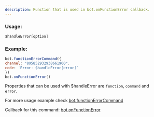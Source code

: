 ```yaml
---
description: Function that is used in bot.onFunctionError callback.
---
```


### Usage:
```javascript
$handleError[option]
```

### Example:
```javascript
bot.functionErrorCommand({
channel: "805852932938661900",
code: `Error: $handleError[error]`
})
bot.onFunctionError()
```

Properties that can be used with $handleError are `function`, `command` and `error`.

For more usage example check [bot.functionErrorCommand](../callbacks/bot.functionErrorCommand.md)

Callback for this command: [bot.onFunctionError](../callbacks/bot.onFunctionError.md)
